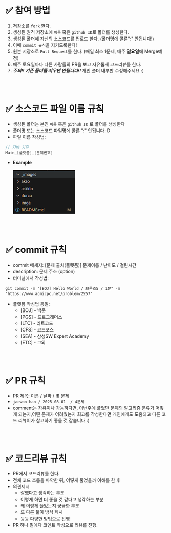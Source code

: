 # **✅ 참여 방법**

1. 저장소를 `fork` 한다.
2. 생성된 원격 저장소에 `이름` 혹은 `github ID`로 폴더를 생성한다.
3. 생성된 폴더에 자신의 소스코드를 업로드 한다. (폴더명에 콜론":" 안됩니다!)
4. 이때 `commit 규칙`을 지키도록한다!
5. 원본 저장소로 `Pull Request`를 한다. (매일 최소 1문제, 매주 **일요일**에 Merge예정)
6. 매주 토요일마다 다른 사람들의 PR을 보고 자유롭게 코드리뷰를 한다.
7. **_주의!! 기존 폴더를 지우면 안됩니다!!_** 개인 폴더 내부만 수정해주세요 :)

<br><br>

# **✅ 소스코드 파일 이름 규칙**

- 생성된 폴더는 본인 `이름` 혹은 `github ID` 로 폴더를 생성한다
- 폴더명 또는 소스코드 파일명에 콜론 ":" 안됩니다 :D
- 파일 이름 작성법:

```java
// 자바 기준
Main_[플랫폼]_[문제번호]
```

- **Example**

  ![예제 이미지](./_images/Image1.png)

<br><br>

# **✅ commit 규칙**

- commit 메세지: [문제 출처(플랫폼)] 문제이름 / 난이도 / 걸린시간
- description: 문제 주소 (option)
- 터미널에서 작성법:

```
git commit -m "[BOJ] Hello World / 브론즈5 / 1분" -m "https://www.acmicpc.net/problem/2557"

```

- 플랫폼 작성법 통일:
  - [BOJ] - 백준
  - [PGS] - 프로그래머스
  - [LTC] - 리트코드
  - [CFS] - 코드포스
  - [SEA] - 삼성SW Expert Academy
  - [ETC] - 그외

<br><br>

# **✅ PR 규칙**

- PR 제목: 이름 / 날짜 / 몇 문제
- `jaewon han / 2025-08-01  / 4문제`
- comment는 자유이나 가능하다면, 이번주에 풀었던 문제의 알고리즘 분류가 어떻게 되는지,어떤 문제가 어려웠는지 회고를 작성한다면 개인에게도 도움되고 다른 코드 리뷰어가 참고하기 좋을 것 같습니다 :)

<br><br>

# **✅ 코드리뷰 규칙**

- PR에서 코드리뷰를 한다.
- 전체 코드 흐름을 파악한 뒤, 어떻게 풀었을까 이해를 한 후
- 의견제시
  - 잘했다고 생각하는 부분
  - 이렇게 하면 더 좋을 것 같다고 생각하는 부분
  - 왜 이렇게 풀었는지 궁금한 부분
  - 또 다른 풀이 방식 제시
  - 등등 다양한 방법으로 진행
- PR 하나 밑에다 코멘트 작성으로 리뷰를 진행.
